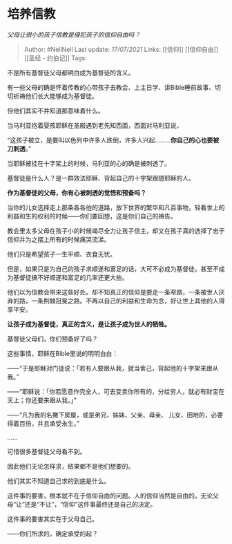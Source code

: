 # 培养信教
*父母让很小的孩子信教是侵犯孩子的信仰自由吗？*

> Author: #NellNell 
Last update: *17/07/2021* 
Links: [[信仰]] [[信仰自由]] [[圣经 - 约伯记]]
Tags: 
  

不是所有基督徒父母都明白成为基督徒的含义。

有一些父母的确是怀着传教的心带孩子去教会、上主日学、讲Bible睡前故事、切切祈祷他们长大能够成为基督徒。

但他们其实不并知道那意味着什么。

当马利亚抱着婴孩耶稣在圣殿遇到老先知西面，西面对马利亚说，

“这孩子被立，是要叫以色列中许多人跌倒，许多人兴起………**你自己的心也要被刀刺透**。”

当耶稣被挂在十字架上的时候，马利亚的心的确是被刺透了。

  

  

基督徒是什么人？是一群效法耶稣、背起自己的十字架跟随耶稣的人。

**作为基督徒的父母，你有心被刺透的觉悟和预备吗？**

当你的儿女选择走上那条各各他的道路，放下世界的繁华和凡百事物，轻看世上的利益和生的权利的时候——你们要回想，这是你们自己的祷告。

教会里太多父母在孩子小的时候竭尽全力让孩子信主，却又在孩子真的选择了忠于信仰并为之摆上所有的时候痛哭流涕。

他们只是希望孩子一生平顺、衣食无忧。

但是，如果只是为自己的孩子求顺遂和富足的话，大可不必成为基督徒。甚至不成为基督徒搞不好顺遂和富足的几率还更大些。

他们以为信教会带来这些好处。却不知真正的信仰是要走一条窄路，一条被世人厌弃的路，一条荆棘冠冕之路。不再以自己的利益和生命为念，好让世上其他的人得享平安。

**让孩子成为基督徒，真正的含义，是让孩子成为世人的牺牲。**

基督徒父母们，你们预备好了吗？

  

  

这些事情，耶稣在Bible里说的明明白白：

——“于是耶稣对门徒说：「若有人要跟从我，就当舍己，背起他的十字架来跟从我。”

——“耶稣说：「你若愿意作完全人，可去变卖你所有的，分给穷人，就必有财宝在天上；你还要来跟从我。」”

——“凡为我的名撇下房屋，或是弟兄、姊妹、父亲、母亲、 儿女、田地的，必要得着百倍，并且承受永生。”

……

可惜很多基督徒父母看不到。

因此他们无论怎样求，结果都不是他们想要的。

他们其实不知道自己求的到底是什么。

这件事的要害，根本就不在于信仰自由的问题。人的信仰当然是自由的。无论父母“让”还是“不让”，“信仰”这件事最终还是自己的决定。

这件事的要害其实在于父母自己。

——你们所求的，确定承受的起？